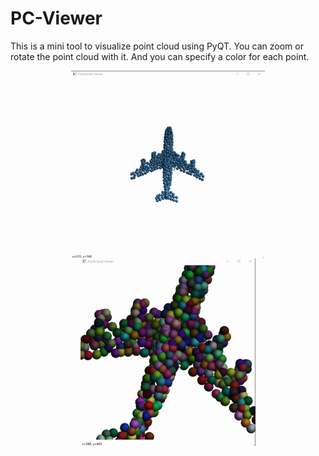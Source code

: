 # PC-Viewer
This is a mini tool to visualize point cloud using PyQT. You can zoom or rotate the point cloud with it. And you can specify a color for each point.

<p align="center">
    <img align="center" alt="demo" src="https://github.com/Liuyvjin/pc-viewer/blob/master/images/img1.gif" height=300 hspace=20/>
    <img align="center" alt="demo2" src="https://github.com/Liuyvjin/pc-viewer/blob/master/images/img2.gif" height=300 hspace=20/>
</p>
